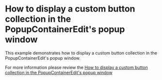 # How to display a custom button collection in the PopupContainerEdit's popup window


<p>This example demonstrates how to display a custom button collection in the PopupContainerEdit's popup window.</p><p>For more information please review the <a href="https://www.devexpress.com/Support/Center/p/K18554">How to display a custom button collection in the PopupContainerEdit's popup window</a></p>

<br/>


